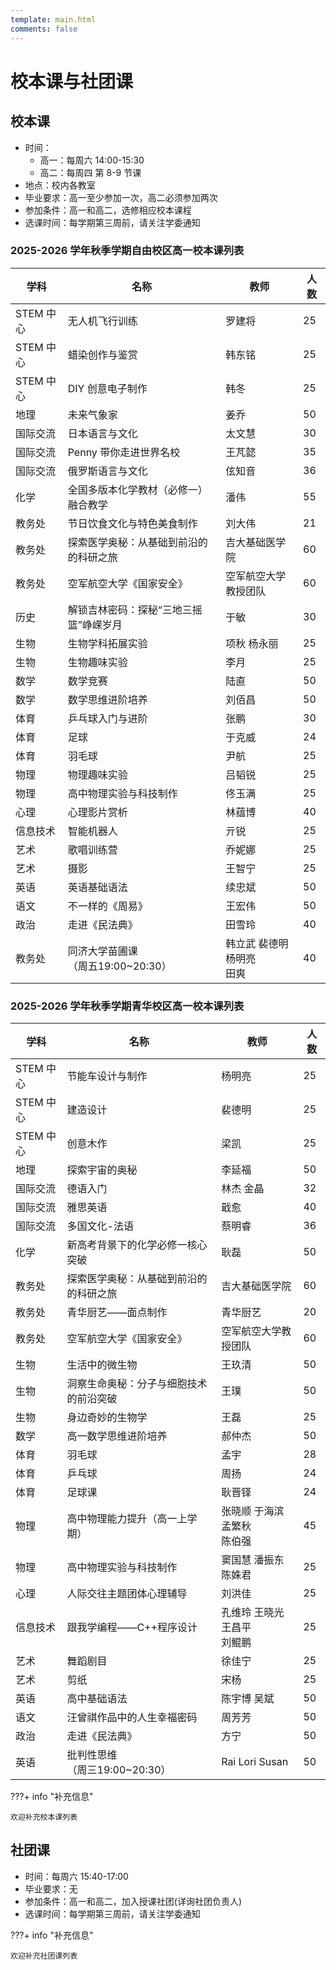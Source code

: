 ```yaml
---
template: main.html
comments: false
---
```


# 校本课与社团课

## 校本课

- 时间：
  - 高一：每周六 14:00-15:30
  - 高二：每周四 第 8-9 节课
- 地点：校内各教室
- 毕业要求：高一至少参加一次，高二必须参加两次
- 参加条件：高一和高二，选修相应校本课程
- 选课时间：每学期第三周前，请关注学委通知

### 2025-2026 学年秋季学期自由校区高一校本课列表

|学科|名称|教师|人数|
|---|---|---|---|
|STEM 中心|无人机飞行训练|罗建将|25|
|STEM 中心|蜡染创作与鉴赏|韩东铭|25|
|STEM 中心|DIY 创意电子制作|韩冬|25|
|地理|未来气象家|姜乔|50|
|国际交流|日本语言与文化|太文慧|30|
|国际交流|Penny 带你走进世界名校|王芃懿|35|
|国际交流|俄罗斯语言与文化|伭知音|36|
|化学|全国多版本化学教材（必修一）融合教学|潘伟|55|
|教务处|节日饮食文化与特色美食制作|刘大伟|21|
|教务处|探索医学奥秘：从基础到前沿的的科研之旅|吉大基础医学院|60|
|教务处|空军航空大学《国家安全》|空军航空大学教授团队|60|
|历史|解锁吉林密码：探秘“三地三摇篮”峥嵘岁月|于敏|30|
|生物|生物学科拓展实验|项秋 杨永丽|25|
|生物|生物趣味实验|李月|25|
|数学|数学竞赛|陆直|50|
|数学|数学思维进阶培养|刘佰昌|50|
|体育|乒乓球入门与进阶|张鹏|30|
|体育|足球|于克威|24|
|体育|羽毛球|尹航|25|
|物理|物理趣味实验|吕韬锐|25|
|物理|高中物理实验与科技制作|佟玉满|25|
|心理|心理影片赏析|林蕴博|40|
|信息技术|智能机器人|亓锐|25|
|艺术|歌唱训练营|乔妮娜|25|
|艺术|摄影|王智宁|25|
|英语|英语基础语法|续忠斌|50|
|语文|不一样的《周易》|王宏伟|50|
|政治|走进《民法典》|田雪玲|40|
|教务处|同济大学苗圃课<br />（周五19:00\~20:30）|韩立武 裴德明 杨明亮 <br />田爽|40|

### 2025-2026 学年秋季学期青华校区高一校本课列表

|学科|名称|教师|人数|
|---|---|---|---|
|STEM 中心|节能车设计与制作|杨明亮|25|
|STEM 中心|建造设计|裴德明|25|
|STEM 中心|创意木作|梁凯|25|
|地理|探索宇宙的奥秘|李延福|50|
|国际交流|德语入门|林杰 金晶|32|
|国际交流|雅思英语|戢愈|40|
|国际交流|多国文化-法语|蔡明睿|36|
|化学|新高考背景下的化学必修一核心突破|耿磊|50|
|教务处|探索医学奥秘：从基础到前沿的的科研之旅|吉大基础医学院|60|
|教务处|青华厨艺——面点制作|青华厨艺|20|
|教务处|空军航空大学《国家安全》|空军航空大学教授团队|60|
|生物|生活中的微生物|王玖清|50|
|生物|洞察生命奥秘：分子与细胞技术的前沿突破|王璞|50|
|生物|身边奇妙的生物学|王磊|25|
|数学|高一数学思维进阶培养|郝仲杰|50|
|体育|羽毛球|孟宇|28|
|体育|乒乓球|周扬|24|
|体育|足球课|耿晋铎|24|
|物理|高中物理能力提升（高一上学期）|张晓顺 于海滨 孟繁秋 <br />陈伯强|45|
|物理|高中物理实验与科技制作|窦国慧 潘振东 陈姝君|25|
|心理|人际交往主题团体心理辅导|刘洪佳|25|
|信息技术|跟我学编程——C++程序设计|孔维玲 王晓光 王昌平 <br/>刘鲲鹏|25|
|艺术|舞蹈剧目|徐佳宁|25|
|艺术|剪纸|宋杨|25|
|英语|高中基础语法|陈宇博 吴斌|50|
|语文|汪曾祺作品中的人生幸福密码|周芳芳|50|
|政治|走进《民法典》|方宁|50|
|英语|批判性思维<br />（周三19:00\~20:30）|Rai Lori Susan|50|

???+ info "补充信息"

    欢迎补充校本课列表

## 社团课

- 时间：每周六 15:40-17:00
- 毕业要求：无
- 参加条件：高一和高二，加入授课社团(详询社团负责人)
- 选课时间：每学期第三周前，请关注学委通知

???+ info "补充信息"

    欢迎补充社团课列表
